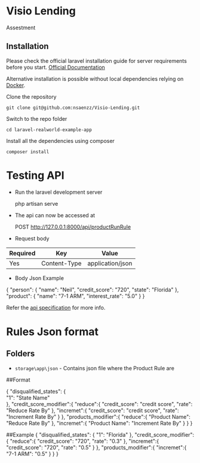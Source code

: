 # Visio Lending
 Assestment
 
 ## Installation

Please check the official laravel installation guide for server requirements before you start. [Official Documentation](https://laravel.com/docs/5.4/installation#installation)

Alternative installation is possible without local dependencies relying on [Docker](#docker). 

Clone the repository

    git clone git@github.com:nsaenzz/Visio-Lending.git

Switch to the repo folder

    cd laravel-realworld-example-app

Install all the dependencies using composer

    composer install
    

# Testing API

- Run the laravel development server

    php artisan serve

- The api can now be accessed at

    POST http://127.0.0.1:8000/api/productRunRule

- Request body

| **Required** 	| **Key**              	| **Value**            	|
|----------	|------------------	|------------------	|
| Yes      	| Content-Type     	| application/json 	|


- Body Json Example

{
    "person": {
        "name": "Neil",
        "credit_score": "720",
        "state": "Florida"
    },
    "product": {
        "name": "7-1 ARM",
        "interest_rate": "5.0"
    }
}

Refer the [api specification](#api-specification) for more info.

# Rules Json format

## Folders

- `storage\app\json` - Contains json file where the Product Rule are

##Format

{
	"disqualified_states": {    
		"1": "State Name"        
	},
	"credit_score_modifier":{
		"reduce":{
			"credit_score": "credit score",
			"rate": "Reduce Rate By"
		},
		"incremet":{
			"credit_score": "credit score",
			"rate": "Increment Rate By"
		}
	},
	"products_modifier":{
        "reduce":{
			"Product Name": "Reduce Rate By"
		},
		"incremet":{
			"Product Name": "Increment Rate By"
		}
	}
}

##Example
{
	"disqualified_states": {
		"1": "Florida"
	},
	"credit_score_modifier":{
		"reduce":{
			"credit_score": "720",
			"rate": "0.3"
		},
		"incremet":{
			"credit_score": "720",
			"rate": "0.5"
		}
	},
	"products_modifier":{
		"incremet":{
			"7-1 ARM": "0.5"
		}
	}
}

